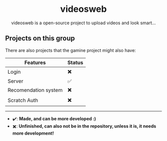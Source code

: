<h1 align=center>videosweb</h1>

<p align=center>videosweb is a open-source project to upload videos and look smart...</p>

## Projects on this group
There are also projects that the gamine project might also have:
<!------------------------------------>
|            Features        | Status |
| -------------------------- | ------ |
|             Login          |   ✖️   |
|             Server         |   ✅   |
|    Recomendation system    |   ✖️   |
|          Scratch Auth      |   ✖️   |
<!------------------------------------->
---
* ✔️: **Made, and can be more developed :)**
* ✖️: **Unfinished, can also not be in the repository, unless it is, it needs more development!**
